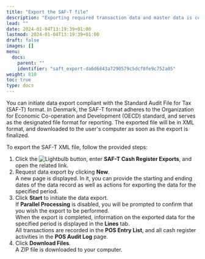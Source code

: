 ```yaml
---
title: "Export the SAF-T file"
description: "Exporting required transaction data and master data is completed from SAF-T Cash Register Exports administrative section."
lead: ""
date: 2024-01-04T13:19:39+01:00
lastmod: 2024-01-04T13:19:39+01:00
draft: false
images: []
menu:
  docs:
    parent: ""
    identifier: "saft_export-da6d6843a7290579c5dcf8fe9c752a05"
weight: 810
toc: true
type: docs
---
```


You can initiate data export compliant with the Standard Audit File for Tax (SAF-T) format. In Denmark, the SAF-T format adheres to the Organization for Economic Co-operation and Development (OECD) standard, and serves as the designated file format for reporting. The exported file will be in XML format, and downloaded to the user's computer as soon as the export is finalized.

To export the SAF-T XML file, follow the provided steps:

1. Click the ![Lightbulb](Lightbulb_icon.PNG) button, enter **SAF-T Cash Register Exports**, and open the related link.
2. Request data export by clicking **New**.     
   A new page is displayed. In it, you can provide the starting and ending dates of the data record as well as actions for exporting the data for the specified period.
3. Click **Start** to initiate the data export.    
   If **Parallel Processing** is disabled, you will be prompted to confirm that you wish the export to be performed.   
   When the export is completed, information on the exported data for the specified period is displayed in the **Lines** tab.    
   All transactions are recorded in the **POS Entry List**, and all cash register activities in  the **POS Audit Log** page.
4. Click **Download Files**.    
   A ZIP file is downloaded to your computer.